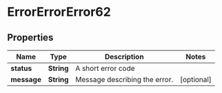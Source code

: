 
# ErrorErrorError62

## Properties
Name | Type | Description | Notes
------------ | ------------- | ------------- | -------------
**status** | **String** | A short error code | 
**message** | **String** | Message describing the error. |  [optional]



